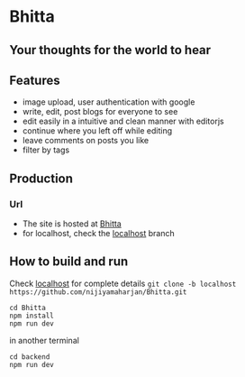 # Bhitta

## Your thoughts for the world to hear

## Features

- image upload, user authentication with google
- write, edit, post blogs for everyone to see
- edit easily in a intuitive and clean manner with editorjs
- continue where you left off while editing
- leave comments on posts you like
- filter by tags

## Production

### Url

- The site is hosted at [Bhitta](https://nijiyamaharjan.github.io/Bhitta)
- for localhost, check the [localhost](https://github.com/nijiyamaharjan/Bhitta/tree/localhost) branch

## How to build and run

Check [localhost](https://github.com/nijiyamaharjan/Bhitta/tree/localhost) for complete details
`git clone -b localhost https://github.com/nijiyamaharjan/Bhitta.git `

```
cd Bhitta
npm install
npm run dev
```

in another terminal

```
cd backend
npm run dev
```
